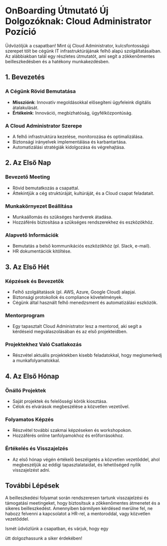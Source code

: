 # OnBoarding Útmutató Új Dolgozóknak: Cloud Administrator Pozíció

Üdvözöljük a csapatban! Mint új Cloud Administrator, kulcsfontosságú szerepet tölt be cégünk IT infrastruktúrájának felhő alapú szolgáltatásaiban. Az alábbiakban talál egy részletes útmutatót, ami segít a zökkenőmentes beilleszkedésben és a hatékony munkakezdésben.

## 1. Bevezetés

### A Cégünk Rövid Bemutatása
- **Missziónk**: Innovatív megoldásokkal elősegíteni ügyfeleink digitális átalakulását.
- **Értékeink**: Innováció, megbízhatóság, ügyfélközpontúság.

### A Cloud Administrator Szerepe
- A felhő infrastruktúra kezelése, monitorozása és optimalizálása.
- Biztonsági irányelvek implementálása és karbantartása.
- Automatizálási stratégiák kidolgozása és végrehajtása.

## 2. Az Első Nap

### Bevezető Meeting
- Rövid bemutatkozás a csapattal.
- Áttekintjük a cég struktúráját, kultúráját, és a Cloud csapat feladatait.

### Munkakörnyezet Beállítása
- Munkaállomás és szükséges hardverek átadása.
- Hozzáférés biztosítása a szükséges rendszerekhez és eszközökhöz.

### Alapvető Információk
- Bemutatás a belső kommunikációs eszközökhöz (pl. Slack, e-mail).
- HR dokumentációk kitöltése.

## 3. Az Első Hét

### Képzések és Bevezetők
- Felhő szolgáltatások (pl. AWS, Azure, Google Cloud) alapjai.
- Biztonsági protokollok és compliance követelmények.
- Cégünk által használt felhő menedzsment és automatizálási eszközök.

### Mentorprogram
- Egy tapasztalt Cloud Administrator lesz a mentorod, aki segít a kérdéseid megválaszolásában és az első projekteidben.

### Projektekhez Való Csatlakozás
- Részvétel aktuális projektekben kisebb feladatokkal, hogy megismerkedj a munkafolyamatokkal.

## 4. Az Első Hónap

### Önálló Projektek
- Saját projektek és felelősségi körök kiosztása.
- Célok és elvárások megbeszélése a közvetlen vezetővel.

### Folyamatos Képzés
- Részvétel további szakmai képzéseken és workshopokon.
- Hozzáférés online tanfolyamokhoz és erőforrásokhoz.

### Értékelés és Visszajelzés
- Az első hónap végén értékelő beszélgetés a közvetlen vezetőddel, ahol megbeszéljük az eddigi tapasztalataidat, és lehetőséged nyílik visszajelzést adni.

## További Lépések

A beilleszkedési folyamat során rendszeresen tartunk visszajelzési és támogatási meetingeket, hogy biztosítsuk a zökkenőmentes átmenetet és a sikeres beilleszkedést. Amennyiben bármilyen kérdésed merülne fel, ne habozz felvenni a kapcsolatot a HR-rel, a mentoroddal, vagy közvetlen vezetőddel.

Ismét üdvözlünk a csapatban, és várjuk, hogy egy

ütt dolgozhassunk a siker érdekében!